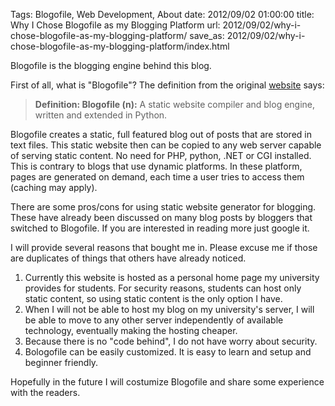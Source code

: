 Tags: Blogofile, Web Development, About
date: 2012/09/02 01:00:00
title: Why I Chose Blogofile as my Blogging Platform
url: 2012/09/02/why-i-chose-blogofile-as-my-blogging-platform/
save_as: 2012/09/02/why-i-chose-blogofile-as-my-blogging-platform/index.html

Blogofile is the blogging engine behind this blog.

First of all, what is "Blogofile"? The definition from the original [website](http://www.blogofile.com/) says:
> **Definition: Blogofile (n):** A static website compiler and blog engine, written and extended in Python.

Blogofile creates a static, full featured blog out of posts that are stored in text files. This static website then can be copied to any web server capable of serving static content. No need for PHP, python, .NET or CGI installed.
This is contrary to blogs that use dynamic platforms. In these platform, pages are generated on demand, each time a user tries to access them (caching may apply).

There are some pros/cons for using static website generator for blogging. These have already been discussed on many blog posts by bloggers that switched to Blogofile. If you are interested in reading more just google it.

I will provide several reasons that bought me in. Please excuse me if those are duplicates of things that others have already noticed.

1. Currently this website is hosted as a personal home page my university provides for students. For security reasons, students can host only static content, so using static content is the only option I have.
2. When I will not be able to host my blog on my university's server, I will be able to move to any other server independently of available technology, eventually making the hosting cheaper.
3. Because there is no "code behind", I do not have worry about security. 
4. Bologofile can be easily customized. It is easy to learn and setup and beginner friendly.


Hopefully in the future I will costumize Blogofile and share some experience with the readers.
